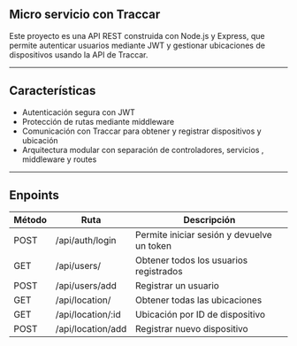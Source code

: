## Micro servicio con Traccar 
Este proyecto es una API REST construida con Node.js y Express, que permite autenticar usuarios mediante JWT y gestionar ubicaciones de dispositivos usando la API de Traccar.

---

##  Características

- Autenticación segura con JWT
- Protección de rutas mediante middleware
- Comunicación con Traccar para obtener y registrar dispositivos y ubicación
- Arquitectura modular con separación de controladores, servicios , middleware y routes

---
## Enpoints

| Método | Ruta               | Descripción                                | 
|--------|--------------------|--------------------------------------------|
| POST   | /api/auth/login    | Permite iniciar sesión y devuelve un token |
| GET    | /api/users/        | Obtener todos los usuarios registrados     |
| POST   | /api/users/add     | Registrar un usuario                       |
| GET    | /api/location/     | Obtener todas las ubicaciones              |
| GET    | /api/location/:id  | Ubicación por ID de dispositivo            |
| POST   | /api/location/add  | Registrar nuevo dispositivo                |

